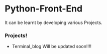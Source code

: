 # Python-Front-End

 It can be learnt by developing various Projects.
### Projects!

- Terminal_blog
Will be updated soon!!!!

